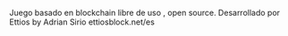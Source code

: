 Juego basado en blockchain libre de uso , open source. 
Desarrollado por Ettios by Adrian Sirio
ettiosblock.net/es